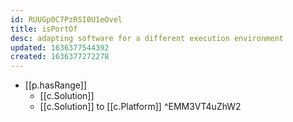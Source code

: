```yaml
---
id: RUUGp0C7PzRSI0U1eOvel
title: isPortOf
desc: adapting software for a different execution environment
updated: 1636377544392
created: 1636377272278
---
```




- [[p.hasRange]]
  - [[c.Solution]]
  - [[c.Solution]] to [[c.Platform]]  ^EMM3VT4uZhW2
